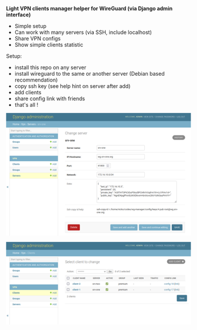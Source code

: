 **Light VPN clients manager helper for WireGuard (via Django admin interface)**

- Simple setup
- Can work with many servers (via SSH, include localhost)
- Share VPN configs
- Show simple clients statistic

Setup:
- install this repo on any server
- install wireguard to the same or another server (Debian based recommendation)
- copy ssh key (see help hint on server after add)
- add clients
- share config link with friends
- that's all !

![Server screen](server-screen.png "Server screen")

![Client screen](client-screen.png "Client screen")
